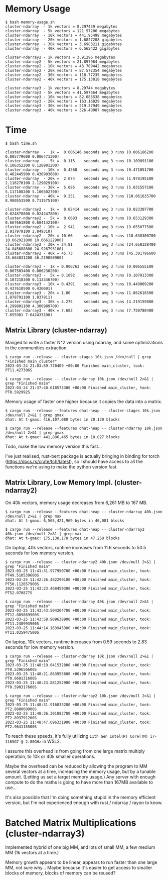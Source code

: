 # Memory Usage

```
$ bash memory-usage.sh
cluster-ndarray  - 1k vectors = 8.297439 megabytes
cluster-ndarray  - 5k vectors = 121.57206 megabytes
cluster-ndarray  - 10k vectors = 441.95498 megabytes
cluster-ndarray  - 20k vectors = 1.6827208 gigabytes
cluster-ndarray  - 30k vectors = 3.6983211 gigabytes
cluster-ndarray  - 40k vectors = 6.565422 gigabytes

cluster-ndarray2 - 1k vectors = 3.91296 megabytes
cluster-ndarray2 - 5k vectors = 21.897984 megabytes
cluster-ndarray2 - 10k vectors = 43.789442 megabytes
cluster-ndarray2 - 20k vectors = 87.572354 megabytes
cluster-ndarray2 - 30k vectors = 118.77235 megabytes
cluster-ndarray2 - 40k vectors = 175.13818 megabytes

cluster-ndarray3 - 1k vectors = 8.29744 megabytes
cluster-ndarray3 - 5k vectors = 41.597664 megabytes
cluster-ndarray3 - 10k vectors = 82.085538 megabytes
cluster-ndarray3 - 20k vectors = 163.16829 megabytes
cluster-ndarray3 - 30k vectors = 219.37949 megabytes
cluster-ndarray3 - 40k vectors = 326.40087 megabytes
```

# Time

```
$ bash time.sh

cluster-ndarray  -  1k =  0.006146 seconds avg 3 runs (0.006186200 0.005779600 0.006471300)
cluster-ndarray  -  5k =  0.115    seconds avg 3 runs (0.109891100 0.106352200 0.128901200)
cluster-ndarray  - 10k =  0.4568   seconds avg 3 runs (0.471051700 0.462445900 0.436903600)
cluster-ndarray  - 20k =  2.074    seconds avg 3 runs (1.978195100 2.116270100 2.129029100)
cluster-ndarray  - 30k =  5.085    seconds avg 3 runs (5.031557100 5.117108200 5.106502700)
cluster-ndarray  - 40k =  9.251    seconds avg 3 runs (10.061635700 8.980553500 8.711575100)

cluster-ndarray2 -  1k =  0.02414  seconds avg 3 runs (0.023307700 0.024878800 0.024247800)
cluster-ndarray2 -  5k =  0.6683   seconds avg 3 runs (0.653129300 0.667661800 0.684142100)
cluster-ndarray2 - 10k =  2.941    seconds avg 3 runs (3.055077500 2.917979100 2.849310)
cluster-ndarray2 - 20k = 10.66     seconds avg 3 runs (10.638300700 10.662921800 10.666122900)
cluster-ndarray2 - 30k = 24.81     seconds avg 3 runs (24.658328400 24.845688800 24.926793100)
cluster-ndarray2 - 40k = 45.73     seconds avg 3 runs (45.301796600 45.664831200 46.219050900)

cluster-ndarray3 -  1k = 0.006763  seconds avg 3 runs (0.006555100 0.007503400 0.006230200)
cluster-ndarray3 -  5k = 0.1092    seconds avg 3 runs (0.107013300 0.107218300 0.113346700)
cluster-ndarray3 - 10k = 0.4391    seconds avg 3 runs (0.449009200 0.437610500 0.430601)
cluster-ndarray3 - 20k = 1.86      seconds avg 3 runs (1.862618500 1.878791100 1.837911)
cluster-ndarray3 - 30k = 4.275     seconds avg 3 runs (4.219159800 4.299801100 4.306989700)
cluster-ndarray3 - 40k = 7.683     seconds avg 3 runs (7.750780400 7.655981 7.642433100)
```

## Matrix Library (cluster-ndarray)

Manged to write a faster N^2 version using ndarray, and some optimizations in the communities extraction.

```
$ cargo run --release -- cluster-stages 10k.json /dev/null | grep "Finished main_cluster"
2023-03-24 21:03:59.770409 +00:00 Finished main_cluster, took: PT11.427306S

$ cargo run --release -- cluster-ndarray 10k.json /dev/null 2>&1 | grep "Finished main"
2023-03-24 21:37:40.618573300 +00:00 Finished main_cluster, took: PT0.592992S
```

Memory usage of faster one higher because it copies the data into a matrix.

```
$ cargo run --release --features dhat-heap -- cluster-stages 10k.json /dev/null 2>&1 | grep gmax
dhat: At t-gmax: 416,107,080 bytes in 20,130 blocks

$ cargo run --release --features dhat-heap -- cluster-ndarray 10k.json /dev/null 2>&1 | grep gmax
dhat: At t-gmax: 441,886,465 bytes in 10,027 blocks
```

Todo, make the low memory version this fast...

I've just realised, rust-bert package is actually bringing in binding for torch (https://docs.rs/crate/tch/latest),
so I should have access to all the functions we're using to make the python version fast.

## Matrix Library, Low Memory Impl. (cluster-ndarray2)

On 40k vectors, memory usage decreases from 6,261 MB to 167 MB.

```
$ cargo run --release --features dhat-heap -- cluster-ndarray 40k.json /dev/null 2>&1 | grep max
dhat: At t-gmax: 6,565,421,969 bytes in 46,081 blocks

$ cargo run --release --features dhat-heap -- cluster-ndarray2 40k.json /dev/null 2>&1 | grep max
dhat: At t-gmax: 175,138,178 bytes in 47,258 blocks
```

On laptop, 40k vectors, runtime increases from 11.6 seconds to 50.5 seconds for low memory version.

```
$ cargo run --release -- cluster-ndarray2 40k.json /dev/null 2>&1 | grep "Finished main"
2023-03-25 11:41:31.977950700 +00:00 Finished main_cluster, took: PT49.510539600S
2023-03-25 11:42:26.482299100 +00:00 Finished main_cluster, took: PT50.112657900S
2023-03-25 11:43:23.468459300 +00:00 Finished main_cluster, took: PT52.070877S

$ cargo run --release -- cluster-ndarray 40k.json /dev/null 2>&1 | grep "Finished main"
2023-03-25 11:43:43.504264700 +00:00 Finished main_cluster, took: PT12.809869900S
2023-03-25 11:43:58.909638900 +00:00 Finished main_cluster, took: PT11.248993900S
2023-03-25 11:44:14.163945300 +00:00 Finished main_cluster, took: PT11.035947500S
```

On laptop, 10k vectors, runtime increases from 0.59 seconds to 2.83 seconds for low memory version.

```
$ cargo run --release -- cluster-ndarray 10k.json /dev/null 2>&1 | grep "Finished main"
2023-03-25 11:48:19.041532800 +00:00 Finished main_cluster, took: PT0.539656600S
2023-03-25 11:48:21.863955600 +00:00 Finished main_cluster, took: PT0.668131600S
2023-03-25 11:48:23.881252900 +00:00 Finished main_cluster, took: PT0.590317600S

$ cargo run --release -- cluster-ndarray2 10k.json /dev/null 2>&1 | grep "Finished main"
2023-03-25 11:48:31.916033200 +00:00 Finished main_cluster, took: PT2.888060900S
2023-03-25 11:48:36.301082700 +00:00 Finished main_cluster, took: PT2.893791200S
2023-03-25 11:48:47.696331900 +00:00 Finished main_cluster, took: PT2.964115500S
```

To reach these speeds, it's fully utilizing `11th Gen Intel(R) Core(TM) i7-1165G7 @ 2.80GHz` in WSL2.

I assume this overhead is from going from one large matrix multiply operation, to 10k or 40k smaller operations.

Maybe the overhead can be reduced by allowing the program to MM several vectors at a time, increasing the memory usage,
but by a tunable amount. (Letting us set a target memory usage.) Any server with enough compute to do the maths
is going to have more than 167MB available to use...

It's also possible that I'm doing something stupid in the memory efficient version, but I'm not experienced
enough with rust / ndarray / rayon to know.

# Batched Matrix Multiplications (cluster-ndarray3)

Implemented hybrid of one big MM, and lots of small MM, a few medium MM (1k vectors at a time.)

Memory growth appears to be linear, appears to run faster than one large MM, not sure why... Maybe because it's easier
to get access to smaller blocks of memory, blocks of memory can be reused?
